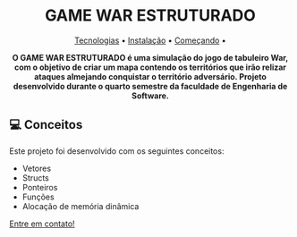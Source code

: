 <h1 align="center">GAME WAR ESTRUTURADO</h1>

<p align="center">
  <a href="#tech">Tecnologias</a> • 
  <a href="#installation">Instalação</a> • 
  <a href="#starting">Começando</a> •
</p>

<p align="center">
  <strong>
    O GAME WAR ESTRUTURADO é uma simulação do jogo de tabuleiro War, com o objetivo de criar um mapa contendo os territórios que irão relizar ataques almejando conquistar o território adversário.
    Projeto desenvolvido durante o quarto semestre da faculdade de Engenharia de Software.
  </strong>
</p>

<h2 id="tech">💻 Conceitos</h2>

Este projeto foi desenvolvido com os seguintes conceitos:

- Vetores
- Structs
- Ponteiros
- Funções
- Alocação de memória dinâmica

[Entre em contato!](https://www.linkedin.com/in/jonathan-castro-dev/)
